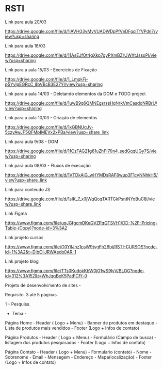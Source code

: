 # RSTI

Link para aula 20/03

https://drive.google.com/file/d/1iAVHG3vMvVUADWDpPfVeDFgciTfVPdn7/view?usp=sharing

Link para aula 16/03

https://drive.google.com/file/d/11AsEJfOt4gXkp7gyPXmBZrUWXtJssoPI/view?usp=sharing

Link para a aula 15/03 - Exercícios de Fixação

https://drive.google.com/file/d/1_LmqkFj-p5YvIpEGRcC_8bVBcB3E27Yl/view?usp=sharing

Link para a aula 14/03 - Deletando elementos da DOM e TODO project

https://drive.google.com/file/d/1uwB9q6QMNEgsrssHqNrkVmCasdoNRBrU/view?usp=sharing

Link para a aula 10/03 - Criação de elementos

https://drive.google.com/file/d/1xGBNUgJv-5czyAwJF5QFMpIMEVx2xPBa/view?usp=share_link

Link para aula 9/08 - DOM

https://drive.google.com/file/d/11CzTAG21g61uZhFI70n4_sedGqqUGy7S/view?usp=sharing

Link para aula 08/03 - Fluxos de execução

https://drive.google.com/file/d/1VTDkAiG_wHYMDsRAF8wup3F1cyNNhkH5/view?usp=share_link

Link para conteudo JS

https://drive.google.com/file/d/1sIK_7_x0jWqQoqTARTGkPsntNYoBuC8i/view?usp=share_link


Link Figma

https://www.figma.com/file/uqJGfgcmDKeGVZPqQTSVH1/DD-%2F-Pricing-Table-(Copy)?node-id=3%3A2


Link projeto cursos

https://www.figma.com/file/O0YlIJnz1psW9tvgFh26bi/RSTI-CURSOS?node-id=1%3A2&t=DIbCliJRWAedo0AR-1


Link projeto blog

https://www.figma.com/file/TTs0KudokKbW0jO1wS9IvV/BLOG?node-id=312%3A152&t=WhJqqBeK5PatFCFf-0


Projeto de desenvolvimento de sites - 

Requisito. 3 até 5 páginas.

1 - Pesquisa.

- Tema -


Página Home
    - Header ( Logo + Menu)
    - Banner de produtos em destaque
    - Lista de produtos mais vendidos
    - Footer (Logo + Infos de contato)


Página Produtos
    - Header ( Logo + Menu)
    - Formulário (Campo de busca)
    - listagem dos produtos pesquisados
    - Footer (Logo + Infos de contato)


Página Contato
    - Header ( Logo + Menu)
    - Formulario (contato)
        - Nome
        - Sobrenome
        - Email
        - Mensagem
    - Endereço
        - Mapa(localização)
    - Footer (Logo + Infos de contato)
